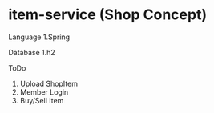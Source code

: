 # item-service (Shop Concept)

 Language
1.Spring

 Database
1.h2

 ToDo
1. Upload ShopItem
2. Member Login
3. Buy/Sell Item
